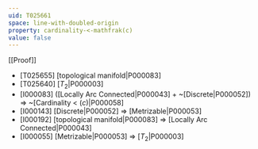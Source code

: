 ```yaml
---
uid: T025661
space: line-with-doubled-origin
property: cardinality-<-mathfrak(c)
value: false
---
```

[[Proof]]

* [T025655] [topological manifold|P000083]
* [T025640] [$T_2$|P000003]
* [I000083] ([Locally Arc Connected|P000043] + ~[Discrete|P000052]) => ~[Cardinality < $\mathfrak(c)$|P000058]
* [I000143] [Discrete|P000052] => [Metrizable|P000053]
* [I000192] [topological manifold|P000083] => [Locally Arc Connected|P000043]
* [I000055] [Metrizable|P000053] => [$T_2$|P000003]

